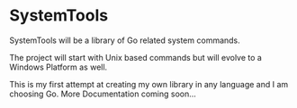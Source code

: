# SystemTools

SystemTools will be a library of Go related system commands.

The project will start with Unix based commands but will evolve to a Windows Platform as well.

This is my first attempt at creating my own library in any language and I am choosing Go. More Documentation coming soon...
